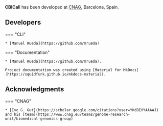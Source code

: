 **CBICall** has been developed at [CNAG](https://cnag.eu), Barcelona, Spain.

## Developers

=== "CLI"

    * [Manuel Rueda](https://github.com/mrueda)

=== "Documentation"

    * [Manuel Rueda](https://github.com/mrueda). 
      
    Project documentation was created using [Material for MkDocs](https://squidfunk.github.io/mkdocs-material).

## Acknowledgments

=== "CNAG"

    * [Ivo G. Gut](https://scholar.google.com/citations?user=YKdDEVYAAAAJ) and his [team](https://www.cnag.eu/teams/genome-research-unit/biomedical-genomics-group)
